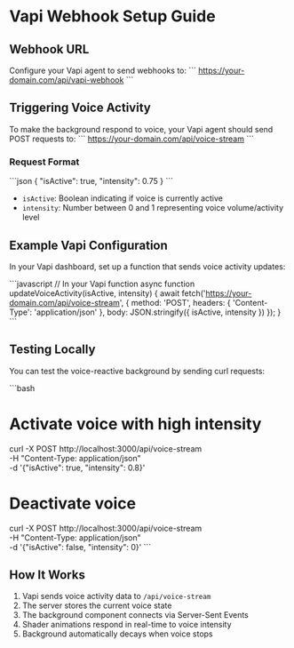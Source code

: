 # Vapi Webhook Setup Guide

## Webhook URL
Configure your Vapi agent to send webhooks to:
\`\`\`
https://your-domain.com/api/vapi-webhook
\`\`\`

## Triggering Voice Activity

To make the background respond to voice, your Vapi agent should send POST requests to:
\`\`\`
https://your-domain.com/api/voice-stream
\`\`\`

### Request Format
\`\`\`json
{
  "isActive": true,
  "intensity": 0.75
}
\`\`\`

- `isActive`: Boolean indicating if voice is currently active
- `intensity`: Number between 0 and 1 representing voice volume/activity level

## Example Vapi Configuration

In your Vapi dashboard, set up a function that sends voice activity updates:

\`\`\`javascript
// In your Vapi function
async function updateVoiceActivity(isActive, intensity) {
  await fetch('https://your-domain.com/api/voice-stream', {
    method: 'POST',
    headers: { 'Content-Type': 'application/json' },
    body: JSON.stringify({ isActive, intensity })
  });
}
\`\`\`

## Testing Locally

You can test the voice-reactive background by sending curl requests:

\`\`\`bash
# Activate voice with high intensity
curl -X POST http://localhost:3000/api/voice-stream \
  -H "Content-Type: application/json" \
  -d '{"isActive": true, "intensity": 0.8}'

# Deactivate voice
curl -X POST http://localhost:3000/api/voice-stream \
  -H "Content-Type: application/json" \
  -d '{"isActive": false, "intensity": 0}'
\`\`\`

## How It Works

1. Vapi sends voice activity data to `/api/voice-stream`
2. The server stores the current voice state
3. The background component connects via Server-Sent Events
4. Shader animations respond in real-time to voice intensity
5. Background automatically decays when voice stops
